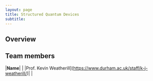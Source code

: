 ```yaml
---
layout: page
title: Structured Quantum Devices
subtitle:
---
```

## Overview

## Team members
|**Name**|   |
|Prof. Kevin Weatherill](https://www.durham.ac.uk/staff/k-j-weatherill/)|   |